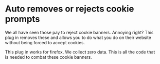 # Auto removes or rejects cookie prompts

We all have seen those pay to reject cookie banners. Annoying right? This plug in removes these and allows you to do what you do on their website without being forced to accept cookies.

This plug in works for firefox. We collect zero data. This is all the code that is needed to combat these cookie banners.
